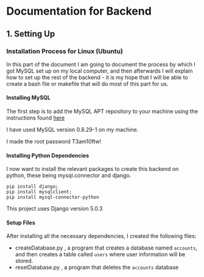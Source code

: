 # Documentation for Backend

## 1. Setting Up

### Installation Process for Linux (Ubuntu)

In this part of the document I am going to document the process by which I got MySQL set up on my local computer, and then afterwards I will explain how to set up the rest of the backend - it is my hope that I will be able to create a bash file or makefile that will do most of this part for us.

#### Installing MySQL

The first step is to add the MySQL APT repository to your machine using the instructions found [here](https://dev.mysql.com/doc/mysql-apt-repo-quick-guide/en/#apt-repo-setup)

I have used MySQL version 0.8.29-1 on my machine.

I made the root password T3am10ftw!

#### Installing Python Dependencies
I now want to install the relevant packages to create this backend on python, these being mysql.connector and django.

```
pip install django;
pip install mysqlclient;
pip install mysql-connector-python
```

This project uses Django version 5.0.3


#### Setup Files

After installing all the necessary dependencies, I created the following files:

* createDatabase.py , a program that creates a database named `accounts`, and then creates a table called `users` where user information will be stored.
* resetDatabase.py , a program that deletes the `accounts` database

